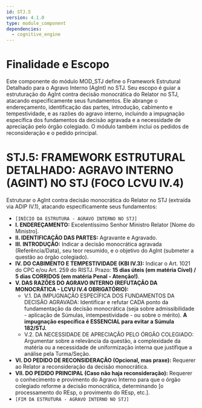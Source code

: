 ```yaml
---
id: STJ.5
version: 4.1.0
type: module_component
dependencies:
  - cognitive_engine
---
```


# Finalidade e Escopo

Este componente do módulo MOD_STJ define o Framework Estrutural Detalhado para o Agravo Interno (AgInt) no STJ. Seu escopo é guiar a estruturação do AgInt contra decisão monocrática do Relator no STJ, atacando especificamente seus fundamentos. Ele abrange o endereçamento, identificação das partes, introdução, cabimento e tempestividade, e as razões do agravo interno, incluindo a impugnação específica dos fundamentos da decisão agravada e a necessidade de apreciação pelo órgão colegiado. O módulo também inclui os pedidos de reconsideração e o pedido principal.

# STJ.5: FRAMEWORK ESTRUTURAL DETALHADO: AGRAVO INTERNO (AGINT) NO STJ (FOCO LCVU IV.4)

Estruturar o AgInt contra decisão monocrática do Relator no STJ (extraída via ADIP IV.1), atacando especificamente seus fundamentos:

*   `[INÍCIO DA ESTRUTURA - AGRAVO INTERNO NO STJ]`
*   **I. ENDEREÇAMENTO:** Excelentíssimo Senhor Ministro Relator [Nome do Ministro].
*   **II. IDENTIFICAÇÃO DAS PARTES:** Agravante e Agravado.
*   **III. INTRODUÇÃO:** Indicar a decisão monocrática agravada (Referência/Data), seu teor resumido, e o objetivo do AgInt (submeter a questão ao órgão colegiado).
*   **IV. DO CABIMENTO E TEMPESTIVIDADE (KBI IV.3):** Indicar o Art. 1021 do CPC e/ou Art. 259 do RISTJ. Prazo: **15 dias úteis (em matéria Cível) / 5 dias CORRIDOS (em matéria Penal - Atenção!)**.
*   **V. DAS RAZÕES DO AGRAVO INTERNO (REFUTAÇÃO DA MONOCRÁTICA - LCVU IV.4 OBRIGATÓRIO):**
    *   V.1. DA IMPUGNAÇÃO ESPECÍFICA DOS FUNDAMENTOS DA DECISÃO AGRAVADA: Identificar e refutar CADA ponto da fundamentação da decisão monocrática (seja sobre admissibilidade - aplicação de Súmulas, intempestividade - ou sobre o mérito). **A impugnação específica é ESSENCIAL para evitar a Súmula 182/STJ.**
    *   V.2. DA NECESSIDADE DE APRECIAÇÃO PELO ÓRGÃO COLEGIADO: Argumentar sobre a relevância da questão, a complexidade da matéria ou a necessidade de uniformização interna que justifique a análise pela Turma/Seção.
*   **VI. DO PEDIDO DE RECONSIDERAÇÃO (Opcional, mas praxe):** Requerer ao Relator a reconsideração da decisão monocrática.
*   **VII. DO PEDIDO PRINCIPAL (Caso não haja reconsideração):** Requerer o conhecimento e provimento do Agravo Interno para que o órgão colegiado reforme a decisão monocrática, determinando [o processamento do REsp, o provimento do REsp, etc.].
*   `[FIM DA ESTRUTURA - AGRAVO INTERNO NO STJ]`
